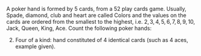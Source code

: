 A poker hand is formed by 5 cards, from a 52 play cards game. Usually, Spade, diamond, club and heart are called Colors and the values on the cards are ordered from the smallest to the highest, i.e. $2,3,4,5,6,7,8,9,10$, Jack, Queen, King, Ace. Count the following poker hands:

2. Four of a kind: hand constituted of 4 identical cards (such as 4 aces, example given).
